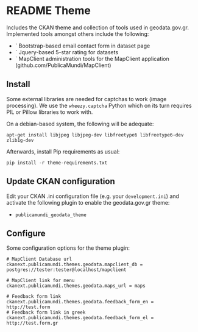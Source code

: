 README Theme
============

 Includes the CKAN theme and collection of tools used in geodata.gov.gr. Implemented tools amongst others include the following:
 * ` Bootstrap-based email contact form in dataset page
 * ` Jquery-based 5-star rating for datasets
 * ` MapClient administration tools for the MapClient application (github.com/PublicaMundi/MapClient)

Install
-------

Some external libraries are needed for captchas to work (image processing). We use the `wheezy.captcha` Python
which on its turn requires PIL or Pillow libraries to work with.

On a debian-based system, the following will be adequate:

    apt-get install libjpeg libjpeg-dev libfreetype6 libfreetype6-dev zlib1g-dev


Afterwards, install Pip requirements as usual:

    pip install -r theme-requirements.txt


Update CKAN configuration
-------------------------

Edit your CKAN .ini configuration file (e.g. your `development.ini`) and activate the following plugin to enable the geodata.gov.gr theme:

 * `publicamundi_geodata_theme`

Configure
---------

Some configuration options for the theme plugin:

    # MapClient Database url
    ckanext.publicamundi.themes.geodata.mapclient_db = postgres://tester:tester@localhost/mapclient
    
    # MapClient link for menu
    ckanext.publicamundi.themes.geodata.maps_url = maps
    
    # Feedback form link
    ckanext.publicamundi.themes.geodata.feedback_form_en = http://test.form
    # Feedback form link in greek
    ckanext.publicamundi.themes.geodata.feedback_form_el = http://test.form.gr
